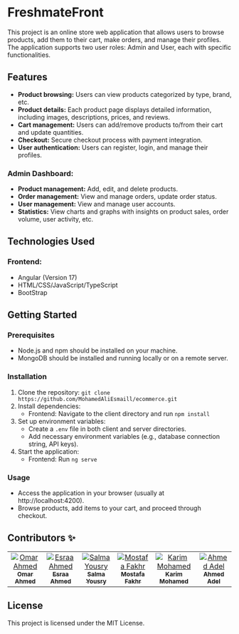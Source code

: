 # FreshmateFront

This project is an online store web application that allows users to browse products, add them to their cart, make orders, and manage their profiles. The application supports two user roles: Admin and User, each with specific functionalities.

## Features

- **Product browsing:** Users can view products categorized by type, brand, etc.
- **Product details:** Each product page displays detailed information, including images, descriptions, prices, and reviews.
- **Cart management:** Users can add/remove products to/from their cart and update quantities.
- **Checkout:** Secure checkout process with payment integration.
- **User authentication:** Users can register, login, and manage their profiles.

### Admin Dashboard:

- **Product management:** Add, edit, and delete products.
- **Order management:** View and manage orders, update order status.
- **User management:** View and manage user accounts.
- **Statistics:** View charts and graphs with insights on product sales, order volume, user activity, etc.

## Technologies Used

### Frontend:

- Angular (Version 17)
- HTML/CSS/JavaScript/TypeScript
- BootStrap


## Getting Started

### Prerequisites

- Node.js and npm should be installed on your machine.
- MongoDB should be installed and running locally or on a remote server.

### Installation

1. Clone the repository: `git clone https://github.com/MohamedAliEsmaill/ecommerce.git`
2. Install dependencies:
   - Frontend: Navigate to the client directory and run `npm install`
3. Set up environment variables:
   - Create a `.env` file in both client and server directories.
   - Add necessary environment variables (e.g., database connection string, API keys).
4. Start the application:
   - Frontend: Run `ng serve`

### Usage

- Access the application in your browser (usually at http://localhost:4200).
- Browse products, add items to your cart, and proceed through checkout.

## Contributors ✨

<table>
  <tbody>
    <tr>
<td align="center" valign="top" width="14.28%"><a href="https://github.com/omar-a-eid"><img src="https://avatars.githubusercontent.com/u/103126348?v=4" alt="Omar Ahmed"/><br /><sub><b>Omar Ahmed</b></sub></a></td>
<td align="center" valign="top" width="14.28%"><a href="https://github.com/esraaeliba"><img src="https://avatars.githubusercontent.com/u/130110027?v=4" alt="Esraa Ahmed"/><br /><sub><b>Esraa Ahmed</b></sub></a></td>
<td align="center" valign="top" width="14.28%"><a href="https://github.com/SalmaYousry01"><img src="https://avatars.githubusercontent.com/u/112441530?v=4" alt="Salma Yousry"/><br /><sub><b>Salma Yousry</b></sub></a></td>
<td align="center" valign="top" width="14.28%"><a href="https://github.com/mostafa-fakhr"><img src="https://avatars.githubusercontent.com/u/153079695?v=4" alt="Mostafa Fakhr"/><br /><sub><b>Mostafa Fakhr</b></sub></a></td>
<td align="center" valign="top" width="14.28%"><a href="https://github.com/KarimMohamedDesouki"><img src="https://avatars.githubusercontent.com/u/153070580?v=4" alt="Karim Mohamed"/><br /><sub><b>Karim Mohamed</b></sub></a></td>
<td align="center" valign="top" width="14.28%"><a href="https://github.com/vodz1"><img src="https://avatars.githubusercontent.com/u/147009800?v=4" alt="Ahmed Adel"/><br /><sub><b>Ahmed Adel</b></sub></a></td>
    </tr>
  </tbody>
</table>

## License

This project is licensed under the MIT License.
